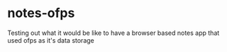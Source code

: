 # notes-ofps
Testing out what it would be like to have a browser based notes app that used ofps as it's data storage
